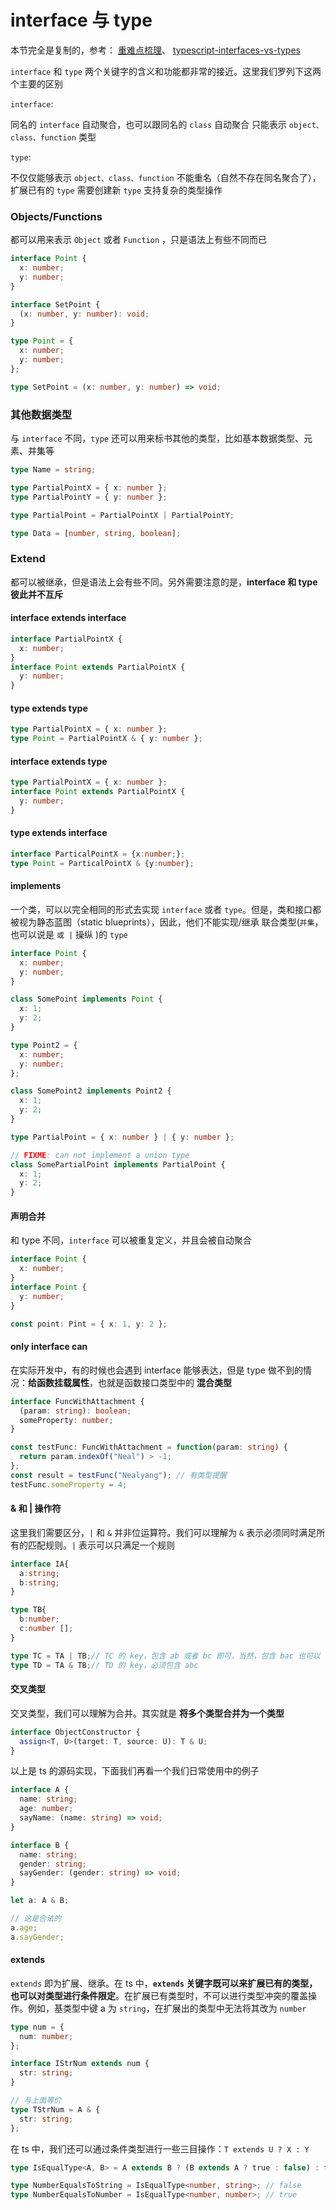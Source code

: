 # interface 与 type

本节完全是复制的，参考： [重难点梳理](https://xiaozhuanlan.com/topic/6703895421)、 [typescript-interfaces-vs-types](https://stackoverflow.com/questions/37233735/typescript-interfaces-vs-types)

`interface` 和 `type` 两个关键字的含义和功能都非常的接近。这里我们罗列下这两个主要的区别

`interface`:

同名的 `interface` 自动聚合，也可以跟同名的 `class` 自动聚合
只能表示 `object、class、function` 类型

`type`:

不仅仅能够表示 `object、class、function`
不能重名（自然不存在同名聚合了），扩展已有的 `type` 需要创建新 `type`
支持复杂的类型操作

### Objects/Functions

都可以用来表示 `Object` 或者 `Function` ，只是语法上有些不同而已

```ts
interface Point {
  x: number;
  y: number;
}

interface SetPoint {
  (x: number, y: number): void;
}
```

```ts
type Point = {
  x: number;
  y: number;
};

type SetPoint = (x: number, y: number) => void;
```

### 其他数据类型

与 `interface` 不同，`type` 还可以用来标书其他的类型，比如基本数据类型、元素、并集等

```ts
type Name = string;

type PartialPointX = { x: number };
type PartialPointY = { y: number };

type PartialPoint = PartialPointX | PartialPointY;

type Data = [number, string, boolean];
```

### Extend

都可以被继承，但是语法上会有些不同。另外需要注意的是，**interface 和 type 彼此并不互斥**

#### interface extends interface

```ts
interface PartialPointX {
  x: number;
}
interface Point extends PartialPointX {
  y: number;
}
```

#### type extends type

```ts
type PartialPointX = { x: number };
type Point = PartialPointX & { y: number };
```

#### interface extends type

```ts
type PartialPointX = { x: number };
interface Point extends PartialPointX {
  y: number;
}
```

#### type extends interface

```ts
interface ParticalPointX = {x:number;};
type Point = ParticalPointX & {y:number};
```

#### implements

一个类，可以以完全相同的形式去实现 `interface` 或者 `type`。但是，类和接口都被视为静态蓝图（static blueprints），因此，他们不能实现/继承 联合类型(`并集`，也可以说是 `或 |` 操纵 )的 `type`

```ts
interface Point {
  x: number;
  y: number;
}

class SomePoint implements Point {
  x: 1;
  y: 2;
}

type Point2 = {
  x: number;
  y: number;
};

class SomePoint2 implements Point2 {
  x: 1;
  y: 2;
}

type PartialPoint = { x: number } | { y: number };

// FIXME: can not implement a union type
class SomePartialPoint implements PartialPoint {
  x: 1;
  y: 2;
}
```

#### 声明合并

和 type 不同，`interface` 可以被重复定义，并且会被自动聚合

```ts
interface Point {
  x: number;
}
interface Point {
  y: number;
}

const point: Pint = { x: 1, y: 2 };
```

#### only interface can

在实际开发中，有的时候也会遇到 interface 能够表达，但是 type 做不到的情况：**给函数挂载属性**，也就是函数接口类型中的 **混合类型**

```ts
interface FuncWithAttachment {
  (param: string): boolean;
  someProperty: number;
}

const testFunc: FuncWithAttachment = function(param: string) {
  return param.indexOf("Neal") > -1;
};
const result = testFunc("Nealyang"); // 有类型提醒
testFunc.someProperty = 4;
```

#### & 和 | 操作符

这里我们需要区分，`|` 和 `&` 并非位运算符。我们可以理解为 `&` 表示必须同时满足所有的匹配规则。`|` 表示可以只满足一个规则

```ts
interface IA{
  a:string;
  b:string;
}

type TB{
  b:number;
  c:number [];
}

type TC = TA | TB;// TC 的 key，包含 ab 或者 bc 即可，当然，包含 bac 也可以
type TD = TA & TB;// TD 的 key，必须包含 abc
```

#### 交叉类型

交叉类型，我们可以理解为合并。其实就是 **将多个类型合并为一个类型**

```ts
interface ObjectConstructor {
  assign<T, U>(target: T, source: U): T & U;
}
```

以上是 ts 的源码实现，下面我们再看一个我们日常使用中的例子

```ts
interface A {
  name: string;
  age: number;
  sayName: (name: string) => void;
}

interface B {
  name: string;
  gender: string;
  sayGender: (gender: string) => void;
}

let a: A & B;

// 这是合法的
a.age;
a.sayGender;
```

#### extends

`extends` 即为扩展、继承。在 ts 中，**`extends` 关键字既可以来扩展已有的类型，也可以对类型进行条件限定**。在扩展已有类型时，不可以进行类型冲突的覆盖操作。例如，基类型中键 a 为 `string`，在扩展出的类型中无法将其改为 `number`

```ts
type num = {
  num: number;
};

interface IStrNum extends num {
  str: string;
}

// 与上面等价
type TStrNum = A & {
  str: string;
};
```

在 ts 中，我们还可以通过条件类型进行一些三目操作：`T extends U ? X : Y`

```ts
type IsEqualType<A, B> = A extends B ? (B extends A ? true : false) : false;

type NumberEqualsToString = IsEqualType<number, string>; // false
type NumberEqualsToNumber = IsEqualType<number, number>; // true
```
